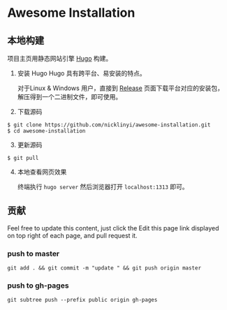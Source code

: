 # Awesome Installation

## 本地构建
项目主页用静态网站引擎 [Hugo](https://gohugo.io/) 构建。
1.  安装 Hugo
    Hugo 具有跨平台、易安装的特点。

    对于Linux & Windows 用户，直接到 [Release](https://github.com/spf13/hugo/releases) 页面下载平台对应的安装包，解压得到一个二进制文件，即可使用。

2.  下载源码
  ```
  $ git clone https://github.com/nicklinyi/awesome-installation.git
  $ cd awesome-installation
  ```

3.  更新源码
  ```
  $ git pull
  ```

4.  本地查看网页效果

    终端执行 `hugo server` 然后浏览器打开 `localhost:1313` 即可。

## 贡献

Feel free to update this content, just click the Edit this page link displayed on top right of each page, and pull request it.

### push to master

    git add . && git commit -m "update " && git push origin master

### push to gh-pages

    git subtree push --prefix public origin gh-pages
